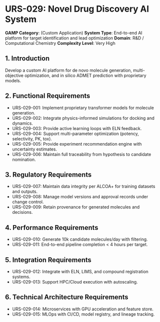 # URS-029: Novel Drug Discovery AI System
**GAMP Category**: (Custom Application)
**System Type**: End-to-end AI platform for target identification and lead optimization
**Domain**: R&D / Computational Chemistry
**Complexity Level**: Very High

## 1. Introduction
Develop a custom AI platform for de novo molecule generation, multi-objective optimization, and in silico ADMET prediction with proprietary models.

## 2. Functional Requirements
- URS-029-001: Implement proprietary transformer models for molecule generation.
- URS-029-002: Integrate physics-informed simulations for docking and dynamics.
- URS-029-003: Provide active learning loops with ELN feedback.
- URS-029-004: Support multi-parameter optimization (potency, selectivity, PK, tox).
- URS-029-005: Provide experiment recommendation engine with uncertainty estimates.
- URS-029-006: Maintain full traceability from hypothesis to candidate nomination.

## 3. Regulatory Requirements
- URS-029-007: Maintain data integrity per ALCOA+ for training datasets and outputs.
- URS-029-008: Manage model versions and approval records under change control.
- URS-029-009: Retain provenance for generated molecules and decisions.

## 4. Performance Requirements
- URS-029-010: Generate 10k candidate molecules/day with filtering.
- URS-029-011: End-to-end pipeline completion < 4 hours per target.

## 5. Integration Requirements
- URS-029-012: Integrate with ELN, LIMS, and compound registration systems.
- URS-029-013: Support HPC/Cloud execution with autoscaling.

## 6. Technical Architecture Requirements
- URS-029-014: Microservices with GPU acceleration and feature store.
- URS-029-015: MLOps with CI/CD, model registry, and lineage tracking.
